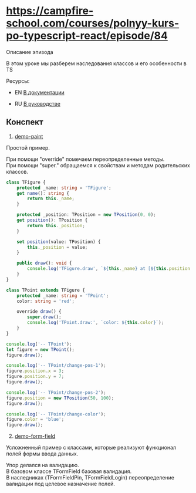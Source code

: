 # https://campfire-school.com/courses/polnyy-kurs-po-typescript-react/episode/84

Описание эпизода

В этом уроке мы разберем наследования классов и его особенности в TS

Ресурсы:

* EN [В документации](https://www.typescriptlang.org/docs/handbook/2/classes.html#extends-clauses)

* RU [В руководстве](https://scriptdev.ru/guide/029/#_3)

## Конспект

1. [demo-paint](demo-paint/index.ts)

Простой пример.

При помощи "override" помечаем переопределенные методы.  
При помощи "super." обращаемся к свойствам и методам родительских классов.

```typescript
class TFigure {
    protected _name: string = 'TFigure';
    get name(): string {
        return this._name;
    }

    protected _position: TPosition = new TPosition(0, 0);
    get position(): TPosition {
        return this._position;
    }

    set position(value: TPosition) {
        this._position = value;
    }

    public draw(): void {
        console.log('TFigure.draw', `${this._name} at [${this.position.x}, ${this.position.y}]`);
    }
}

class TPoint extends TFigure {
    protected _name: string = 'TPoint';
    color: string = 'red';

    override draw() {
        super.draw();
        console.log('TPoint.draw:', `color: ${this.color}`);
    }
}

console.log('-- TPoint');
let figure = new TPoint();
figure.draw();

console.log('-- TPoint/change-pos-1');
figure.position.x = 3;
figure.position.y = 7;
figure.draw();

console.log('-- TPoint/change-pos-2');
figure.position = new TPosition(50, 100);
figure.draw();

console.log('-- TPoint/change-color');
figure.color = 'blue';
figure.draw();
```

2. [demo-form-field](demo-form-field/index.ts)

Усложненный пример с классами, которые реализуют функционал полей формы ввода данных.

Упор делался на валидацию.  
В базовом классе TFormField базовая валидация.  
В наследниках (TFormFieldPin, TFormFieldLogin) переопределение валидации под целевое назначение полей.   